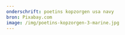 ```yaml
---
onderschrift: poetins kopzorgen usa navy
bron: Pixabay.com
image: /img/poetins-kopzorgen-3-marine.jpg
---
```

